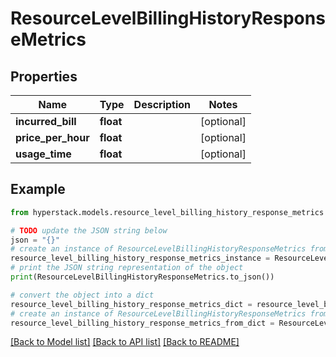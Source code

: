 # ResourceLevelBillingHistoryResponseMetrics


## Properties

Name | Type | Description | Notes
------------ | ------------- | ------------- | -------------
**incurred_bill** | **float** |  | [optional] 
**price_per_hour** | **float** |  | [optional] 
**usage_time** | **float** |  | [optional] 

## Example

```python
from hyperstack.models.resource_level_billing_history_response_metrics import ResourceLevelBillingHistoryResponseMetrics

# TODO update the JSON string below
json = "{}"
# create an instance of ResourceLevelBillingHistoryResponseMetrics from a JSON string
resource_level_billing_history_response_metrics_instance = ResourceLevelBillingHistoryResponseMetrics.from_json(json)
# print the JSON string representation of the object
print(ResourceLevelBillingHistoryResponseMetrics.to_json())

# convert the object into a dict
resource_level_billing_history_response_metrics_dict = resource_level_billing_history_response_metrics_instance.to_dict()
# create an instance of ResourceLevelBillingHistoryResponseMetrics from a dict
resource_level_billing_history_response_metrics_from_dict = ResourceLevelBillingHistoryResponseMetrics.from_dict(resource_level_billing_history_response_metrics_dict)
```
[[Back to Model list]](../README.md#documentation-for-models) [[Back to API list]](../README.md#documentation-for-api-endpoints) [[Back to README]](../README.md)


